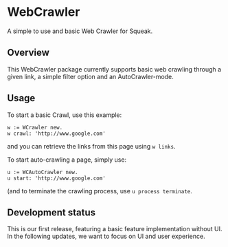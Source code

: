 # WebCrawler
A simple to use and basic Web Crawler for Squeak.

## Overview
This WebCrawler package currently supports basic web crawling through a given link, a simple filter option and an AutoCrawler-mode.

## Usage
To start a basic Crawl, use this example:
```
w := WCrawler new.
w crawl: 'http://www.google.com'
```
and you can retrieve the links from this page using ``w links``.

To start auto-crawling a page, simply use:
```
u := WCAutoCrawler new.
u start: 'http://www.google.com'
```
(and to terminate the crawling process, use ``u process terminate``.

## Development status

This is our first release, featuring a basic feature implementation without UI. In the following updates, we want to focus on UI and user experience.
